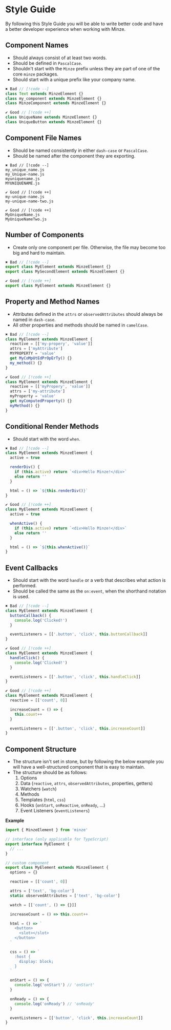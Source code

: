 # Style Guide

By following this Style Guide you will be able to write better code and have a better developer experience when working with Minze.

## Component Names

- Should always consist of at least two words.
- Should be defined in `PascalCase`.
- Shouldn't start with the `Minze` prefix unless they are part of one of the core `minze` packages.
- Should start with a unique prefix like your company name.

```js
✖ Bad // [!code --]
class Text extends MinzeElement {}
class my_component extends MinzeElement {}
class MinzeComponent extends MinzeElement {}

✔ Good // [!code ++]
class UniqueName extends MinzeElement {}
class UniqueButton extends MinzeElement {}
```

## Component File Names

- Should be named consistently in either `dash-case` or `PascalCase`.
- Should be named after the component they are exporting.

```
✖ Bad // [!code --]
my_unique_name.js
my_Unique-name.js
myuniquename.js
MYUNIQUENAME.js

✔ Good // [!code ++]
my-unique-name.js
my-unique-name-two.js

✔ Good // [!code ++]
MyUniqueName.js
MyUniqueNameTwo.js
```

## Number of Components

- Create only one component per file. Otherwise, the file may become too big and hard to maintain.

```js
✖ Bad // [!code --]
export class MyElement extends MinzeElement {}
export class MySecondElement extends MinzeElement {}

✔ Good // [!code ++]
export class MyElement extends MinzeElement {}
```

## Property and Method Names

- Attributes defined in the `attrs` or `observedAttributes` should always be named in `dash-case`.
- All other properties and methods should be named in `camelCase`.

```js
✖ Bad // [!code --]
class MyElement extends MinzeElement {
  reactive = [['my-propery', 'value']]
  attrs = ['myAttribute']
  MYPROPERTY = 'value'
  get MyCoMpUtEdPrOpErTy() {}
  my_method() {}
}

✔ Good // [!code ++]
class MyElement extends MinzeElement {
  reactive = [['myPropery', 'value']]
  attrs = ['my-attribute']
  myProperty = 'value'
  get myComputedProperty() {}
  myMethod() {}
}
```

## Conditional Render Methods

- Should start with the word `when`.

```js
✖ Bad // [!code --]
class MyElement extends MinzeElement {
  active = true

  renderDiv() {
    if (this.active) return `<div>Hello Minze!</div>`
    else return ''
  }

  html = () => `${this.renderDiv()}`
}

✔ Good // [!code ++]
class MyElement extends MinzeElement {
  active = true

  whenActive() {
    if (this.active) return `<div>Hello Minze!</div>`
    else return ''
  }

  html = () => `${this.whenActive()}`
}
```

## Event Callbacks

- Should start with the word `handle` or a verb that describes what action is performed.
- Should be called the same as the `on:event`, when the shorthand notation is used.

```js
✖ Bad // [!code --]
class MyElement extends MinzeElement {
  buttonCallback() {
    console.log('Clicked!')
  }

  eventListeners = [['.button', 'click', this.buttonCallback]]
}

✔ Good // [!code ++]
class MyElement extends MinzeElement {
  handleClick() {
    console.log('Clicked!')
  }

  eventListeners = [['.button', 'click', this.handleClick]]
}

✔ Good // [!code ++]
class MyElement extends MinzeElement {
  reactive = [['count', 0]]

  increaseCount = () => {
    this.count++
  }

  eventListeners = [['.button', 'click', this.increaseCount]]
}
```

## Component Structure

- The structure isn't set in stone, but by following the below example you will have a well-structured component that is easy to maintain.
- The structure should be as follows:
  1. Options
  2. Data (`reactive`, `attrs`, `observedAttributes`, properties, getters)
  3. Watchers (`watch`)
  4. Methods
  5. Templates (`html`, `css`)
  6. Hooks (`onStart`, `onReactive`, `onReady`, ...)
  7. Event Listeners (`eventListeners`)

**Example**

```ts
import { MinzeElement } from 'minze'

// interface (only applicable for TypeScript)
export interface MyElement {
  // ...
}

// custom component
export class MyElement extends MinzeElement {
  options = {}

  reactive = [['count', 0]]

  attrs = ['text', 'bg-color']
  static observedAttributes = ['text', 'bg-color']

  watch = [['count', () => {}]]

  increaseCount = () => this.count++

  html = () => `
    <button>
      <slot></slot>
    </button>
  `

  css = () => `
    :host {
      display: block;
    }
  `

  onStart = () => {
    console.log('onStart') // 'onStart'
  }

  onReady = () => {
    console.log('onReady') // 'onReady'
  }

  eventListeners = [['button', 'click', this.increaseCount]]
}
```
